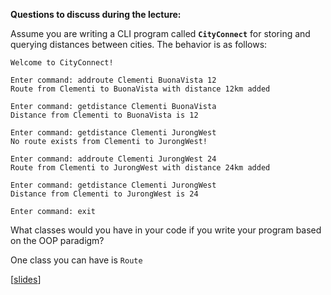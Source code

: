 **Questions to discuss during the lecture:**

<panel header=":lock: Classes for CityConnect app">
<question has-input="true">

Assume you are writing a CLI program called **`CityConnect`** for storing and querying distances between cities. The behavior is as follows:

```
Welcome to CityConnect!

Enter command: addroute Clementi BuonaVista 12
Route from Clementi to BuonaVista with distance 12km added

Enter command: getdistance Clementi BuonaVista
Distance from Clementi to BuonaVista is 12

Enter command: getdistance Clementi JurongWest
No route exists from Clementi to JurongWest!

Enter command: addroute Clementi JurongWest 24
Route from Clementi to JurongWest with distance 24km added

Enter command: getdistance Clementi JurongWest
Distance from Clementi to JurongWest is 24

Enter command: exit

```
What classes would you have in your code if you write your program based on the OOP paradigm?

<div slot="hint">

One class you can have is `Route`

</div>

</question>

</panel>

[[slides](http://www.comp.nus.edu.sg/~cs2103/AY1718S2/slides/L4.pptx)]
